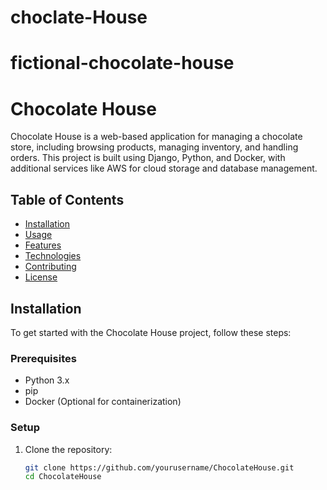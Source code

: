 # choclate-House
# fictional-chocolate-house

# Chocolate House

Chocolate House is a web-based application for managing a chocolate store, including browsing products, managing inventory, and handling orders. This project is built using Django, Python, and Docker, with additional services like AWS for cloud storage and database management.

## Table of Contents
- [Installation](#installation)
- [Usage](#usage)
- [Features](#features)
- [Technologies](#technologies)
- [Contributing](#contributing)
- [License](#license)

## Installation

To get started with the Chocolate House project, follow these steps:

### Prerequisites

- Python 3.x
- pip
- Docker (Optional for containerization)

### Setup

1. Clone the repository:
   ```bash
   git clone https://github.com/yourusername/ChocolateHouse.git
   cd ChocolateHouse
